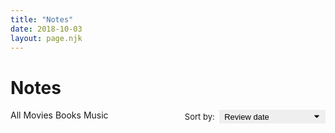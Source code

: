 ```yaml
---
title: "Notes"
date: 2018-10-03
layout: page.njk
---
```


<!--
# Style guide
- Italicize names of books, movies, and other long form works.
-->

<h1 class="page-title">Notes</h1>

<svg style="display: none">
  <symbol id="svg-star" viewBox="0 0 512 512"><path d="M463 192H315.9L271.2 58.6C269 52.1 262.9 48 256 48s-13 4.1-15.2 10.6L196.1 192H48c-8.8 0-16 7.2-16 16 0 .9.1 1.9.3 2.7.2 3.5 1.8 7.4 6.7 11.3l120.9 85.2-46.4 134.9c-2.3 6.5 0 13.8 5.5 18 2.9 2.1 5.6 3.9 9 3.9 3.3 0 7.2-1.7 10-3.6l118-84.1 118 84.1c2.8 2 6.7 3.6 10 3.6 3.4 0 6.1-1.7 8.9-3.9 5.6-4.2 7.8-11.4 5.5-18L352 307.2l119.9-86 2.9-2.5c2.6-2.8 5.2-6.6 5.2-10.7 0-8.8-8.2-16-17-16z"/></symbol>
  <symbol id="svg-star-half" viewBox="0 0 512 512"><path d="M463 192H315.9L271.2 58.6C269 52.1 262.9 48 256 48s-13 4.1-15.2 10.6L196.1 192H48c-8.8 0-16 7.2-16 16 0 .9.1 1.9.3 2.7.2 3.5 1.8 7.4 6.7 11.3l120.9 85.2-46.4 134.9c-2.3 6.5 0 13.8 5.5 18 2.9 2.1 5.6 3.9 9 3.9 3.3 0 7.2-1.7 10-3.6l118-84.1 118 84.1c2.8 2 6.7 3.6 10 3.6 3.4 0 6.1-1.7 8.9-3.9 5.6-4.2 7.8-11.4 5.5-18L352 307.2l119.9-86 2.9-2.5c2.6-2.8 5.2-6.6 5.2-10.7 0-8.8-8.2-16-17-16zm-47.4 35.2l-79.8 57.3c-10 7.2-14.2 20.2-10.2 31.8l30.1 87.7c1.3 3.7-2.9 6.8-6.1 4.6l-77.4-55.2-.1-.1c-10-7-16.1-18.3-16.1-30.5V113.3c0-2.2 3.1-2.7 3.8-.6l29.6 88.2c3.8 11.4 14.5 19.1 26.5 19.1h97.3c3.9 0 5.5 5 2.4 7.2z"/></symbol>
  <symbol id="svg-star-outline" viewBox="0 0 512 512"><path d="M463 192H315.9L271.2 58.6C269 52.1 262.9 48 256 48s-13 4.1-15.2 10.6L196.1 192H48c-8.8 0-16 7.2-16 16 0 .9.1 1.9.3 2.7.2 3.5 1.8 7.4 6.7 11.3l120.9 85.2-46.4 134.9c-2.3 6.5 0 13.8 5.5 18 2.9 2.1 5.6 3.9 9 3.9 3.3 0 7.2-1.7 10-3.6l118-84.1 118 84.1c2.8 2 6.7 3.6 10 3.6 3.4 0 6.1-1.7 8.9-3.9 5.6-4.2 7.8-11.4 5.5-18L352 307.2l119.9-86 2.9-2.5c2.6-2.8 5.2-6.6 5.2-10.7 0-8.8-8.2-16-17-16zm-127.2 92.5c-10 7.2-14.2 20.2-10.2 31.8l30.1 87.7c1.3 3.7-2.9 6.8-6.1 4.6l-77.4-55.2c-4.9-3.5-10.6-5.2-16.3-5.2-5.7 0-11.4 1.7-16.2 5.2l-77.4 55.1c-3.2 2.3-7.4-.9-6.1-4.6l30.1-87.7c4-11.8-.2-24.8-10.3-32l-81-57.1c-3.2-2.2-1.6-7.3 2.3-7.3H196c12 0 22.7-7.7 26.5-19.1l29.6-88.2c1.2-3.6 6.4-3.6 7.6 0l29.6 88.2c3.8 11.4 14.5 19.1 26.5 19.1h97.3c3.9 0 5.5 5 2.3 7.2l-79.6 57.5z"/></symbol>
  <symbol id="svg-all" viewBox="0 0 24 24" fill="none" stroke="currentColor" stroke-width="2" stroke-linecap="round" stroke-linejoin="round" class="feather feather-grid"><rect x="3" y="3" width="7" height="7"></rect><rect x="14" y="3" width="7" height="7"></rect><rect x="14" y="14" width="7" height="7"></rect><rect x="3" y="14" width="7" height="7"></rect></symbol>
  <symbol id="svg-book" viewBox="0 0 24 24" fill="none" stroke="currentColor" stroke-width="2" stroke-linecap="round" stroke-linejoin="round" class="feather feather-bookmark"><path d="M19 21l-7-5-7 5V5a2 2 0 0 1 2-2h10a2 2 0 0 1 2 2z"></path>
  </symbol>
  <symbol id="svg-movie" viewBox="0 0 24 24" fill="none" stroke="currentColor" stroke-width="2" stroke-linecap="round" stroke-linejoin="round" class="feather feather-film"><rect x="2" y="2" width="20" height="20" rx="2.18" ry="2.18"></rect><line x1="7" y1="2" x2="7" y2="22"></line><line x1="17" y1="2" x2="17" y2="22"></line><line x1="2" y1="12" x2="22" y2="12"></line><line x1="2" y1="7" x2="7" y2="7"></line><line x1="2" y1="17" x2="7" y2="17"></line><line x1="17" y1="17" x2="22" y2="17"></line><line x1="17" y1="7" x2="22" y2="7"></line>
  </symbol>
  <symbol id="svg-music" viewBox="0 0 24 24" fill="none" stroke="currentColor" stroke-width="2" stroke-linecap="round" stroke-linejoin="round" class="feather feather-music"><path d="M9 18V5l12-2v13"></path><circle cx="6" cy="18" r="3"></circle><circle cx="18" cy="16" r="3"></circle>
  </symbol>
</svg>


<!-- NOTE TEMPLATE -->

<template id="tpl-note">
  <article class="note" :class="{'note--open': open}" @click="open = true">
    <img :src="`/media/notes/${image}`" class="note-image" />
    <div class="noteDate">{{ noteDate }}</div>
    <div class="note-type" :class="`note-type--${type}`">
      <svg><use :href="`#svg-${type}`" /></svg>
    </div>
    <h2 class="note-title">{{ title }}</h2>
    <note-rating v-if="rating" :stars="rating"></note-rating>
    <div class="note-meta">
      <span class="note-date">{{ date }}</span> | <span class="note-creator">{{ creatorLabel }}</span>
    </div>
    <div class="note-body">
       <div v-if="!open">
        <span v-html="excerpt" class="note-excerpt"></span>
        <span class="note-read-more">Read more…</span>
      </div>
      <div v-if="open" v-html="contents"></div>
    </div>
  </article>
</template>

<template id="tpl-note-rating">
  <div class="note-rating">
    <svg v-for="n in fullStars" class="note-rating-star"><use href="#svg-star"></use></svg>
    <svg v-if="halfStar" class="note-rating-star"><use href="#svg-star-half"></svg>
    <svg v-for="n in emptyStars" class="note-rating-star"><use href="#svg-star-outline"></svg>
  </div>
</template>

<template id="tpl-note-filter">
  <div :class="['note-filter', `note-filter--${type}`, { 'note-filter--checked': type === value }]">
      <input type="radio" name="note-filter" class="note-filter-radio" :value="type" :id="`filter-${type}`" @change="onChange" />
      <label class="note-filter-label" :for="`filter-${type}`">
        <svg class="note-filter-label-icon"><use :href="`#svg-${type}`" /></svg>
        <slot />
      </label>
  </div>
</template>

<div id="app">
  <div>
    <section class="note-controls">
      <div class="note-filters">
        <note-filter type="all" v-model="filter">All</note-filter>
        <note-filter type="movie" v-model="filter">Movies</note-filter>
        <note-filter type="book" v-model="filter">Books</note-filter>
        <note-filter type="music" v-model="filter">Music</note-filter>
      </div>
      <div class="note-sort">
        <span class="note-sort-label">Sort by:</span>
        <select class="note-sort-select" v-model="sort">
          <option value="noteDate-desc">Review date</option>
          <option value="rating-desc">Rating: High to low</option>
          <option value="rating-asc">Rating: Low to high</option>
          <option value="date-desc">Publish date: New to old</option>
          <option value="date-asc">Publish date: Old to new</option>
        </select>
      </div>
    </section>
    <section :class="`notes-sort-${sort}`">
      <note
        v-for="note in displayNotes"
        :type="note.type"
        :title="note.title"
        :creator="note.creator"
        :date="note.date"
        :image="note.image"
        :rating="note.rating"
        :noteDate="note.noteDate"
        :excerpt="note.excerpt"
        :contents="note.contents"
      >
      </note>    
    </section>
  </div>
</div>

<style>
:root {
  --book-color: #F5914A;
  --movie-color: #3DAFD1;
  --music-color: #FB84E2;
}

/* FILTERS ------------------------------------- */

.note-controls {
  padding-bottom: 1rem;
  margin-bottom: 2rem;
  border-bottom: 1px solid var(--border-color-light);
}

.note-filter {
  display: inline-block;
  margin-bottom: 8px;
}

.note-filter-radio {
  display: none;
}

.note-filter-label {
  display: inline-flex;
  align-items: center;
  padding: 0.2em 0.6em 0.3em;
  margin-right: 0.25em;
  font-size: 0.8125rem;
  font-weight: var(--bold);
  border-radius: var(--border-radius);
  border: 2px solid var(--color);
  cursor: pointer;
}

.note-filter-label-icon {
  width: 16px;
  height: 16px;
  margin-right: 4px;
}

.note-filter--checked .note-filter-label {
  color: white;
  background: var(--color);
}

.note-filter--movie .note-filter-label {
  color: var(--movie-color);
  border-color: var(--movie-color);
}

.note-filter--movie.note-filter--checked .note-filter-label {
  color: white;
  background: var(--movie-color);
}

.note-filter--book .note-filter-label {
  color: var(--book-color);
  border-color: var(--book-color);
}

.note-filter--book.note-filter--checked .note-filter-label {
  color: white;
  background: var(--book-color);
}

.note-filter--music .note-filter-label {
  color: var(--music-color);
  border-color: var(--music-color);
}

.note-filter--music.note-filter--checked .note-filter-label {
  color: white;
  background: var(--music-color);
}

@media (min-width: 800px) {
  .note-controls {
    display: flex;
    justify-content: space-between;
  }
}


/* SORT -----------------------------------------*/

.note-sort {
  font-size: 0.8125rem;
  font-weight: var(--bold);
  color: var(--muted-color);
}

.note-sort-label {
  display: none;
  margin-right: 4px;
}

.note-sort-select {
  -webkit-appearance: none;
  -moz-appearance: none;
  appearance: none;
  padding: 0.25em 1.6em 0.25em 0.6em;
  font-size: 0.8125rem;
  font-weight: var(--bold);  
  border-radius: var(--border-radius);
  border: 2px solid var(--color);
  cursor: pointer;  
  background-image: url('data:image/svg+xml;charset=US-ASCII,%3Csvg%20xmlns%3D%22http%3A%2F%2Fwww.w3.org%2F2000%2Fsvg%22%20width%3D%22292.4%22%20height%3D%22292.4%22%3E%3Cpath%20fill%3D%22%23000000%22%20d%3D%22M287%2069.4a17.6%2017.6%200%200%200-13-5.4H18.4c-5%200-9.3%201.8-12.9%205.4A17.6%2017.6%200%200%200%200%2082.2c0%205%201.8%209.3%205.4%2012.9l128%20127.9c3.6%203.6%207.8%205.4%2012.8%205.4s9.2-1.8%2012.8-5.4L287%2095c3.5-3.5%205.4-7.8%205.4-12.8%200-5-1.9-9.2-5.5-12.8z%22%2F%3E%3C%2Fsvg%3E');
  background-repeat: no-repeat;
  background-position: right .7em top 50%;
  background-size: .65em auto;
  outline: none;
}

.notes-sort-date-desc .note-date,
.notes-sort-date-asc .note-date {
  color: var(--primary-color);
}

.notes-sort-rating-desc .note-rating svg,
.notes-sort-rating-asc .note-rating svg{
  fill: var(--primary-color);
}

@media (min-width: 800px) {
  .note-sort-label {
    display: inline;
  }
}

/* NOTE -----------------------------------------*/

.note {
  position: relative;
  overflow: hidden;
  max-height: 14rem;
  margin-bottom: 2rem;
  padding-bottom: 2rem;
  border-bottom: 1px solid var(--border-color-light);
  font-size: 0.875rem;
  cursor: pointer;
}

.note::after {
  content: '';
  position: absolute;
  background: linear-gradient( rgba(255, 255, 255, 0), var(--bg-color) 80%, var(--bg-color));
  bottom: 0;
  width: 100%;
  height: 4rem;
}

.note--open {
  max-height: none;
  cursor: auto;
}

.note--open::after {
  display: none;
}

.note-excerpt p {
  display: inline;
}

.note-read-more {
  font-weight: var(--bold);
 /*color: var(--secondary-color);*/
}

.note a {
  text-decoration: underline;
  color: var(--color);
}

.note p:last-of-type{
  margin-bottom: 8px;
}

.note-image {
  float: left;
  width: 6rem;
  margin: 0 1rem 0.25rem 0;
  border-radius: var(--border-radius);
}

@media (min-width: 800px) {
  .note-image {
    width: 8rem;
  }
}

.noteDate {
  display: none;
  float: right;
  text-align: right;
  font-weight: var(--bold);
  margin-bottom: 4px;
  font-size: 0.6875rem;
  font-weight: var(--x-bold);
  text-transform: uppercase;
}

.note-type {
  display: flex;
  float: right;
  margin-left: 8px;
  width: 28px;
  height: 28px;
  justify-content: center;
  align-items: center;
  border-radius: 50%;
  line-height: 24px;
  color: #fff;
  background-color: #7c72f5;
}

@media (min-width: 800px) {
  .note-type {
    float: none;
    margin-left: 0;
  }
}

.note-type svg {
  width: 16px;
  height: 16px;
}

.note-type.note-type--book {
  background-color: var(--book-color);
}

.note-type.note-type--movie {
  background-color: var(--movie-color);  
}

.note-type.note-type--music {
  background-color: var(--music-color);
}

.note-title {
  margin: 0 0 0.1em 0;
}

.note-title a {
  text-decoration: none;
}

.note-title a:hover {
  text-decoration: underline;
}

.note-meta {
  font-size: 1rem;
  font-weight: var(--bold);
  color: var(--muted-color);
  margin-bottom: 2px;
}

.note-body {}


/* STAR RATING -----------------------------------------*/

.note-rating {
  display: flex;
  margin-bottom: 4px;
}
.note-rating svg {
  width: 24px;
  height: 24px;
}

</style>

<script src="/js/vue.min.js"></script>
<script>


Vue.component('note-filter', {
  template: '#tpl-note-filter',
  
  model: {
    event: 'change'
  },

  props: {
    type: String,
    value: String,
  },

  methods: {
    onChange(event) {
      this.$emit('change', event.target.value);
    }
  },
});

Vue.component('note-rating', {
  template: '#tpl-note-rating',
  props: {
    stars: Number,
  },
  computed: {
    fullStars() {
      return Math.floor(this.stars);
    },
    halfStar() {
      return !Number.isInteger(this.stars);
    },
    emptyStars() {
      return Math.floor(5 - this.stars);
    }
  }
});

Vue.component('note', {
  template: '#tpl-note',
  props: {
    type: String,
    title: String,
    creator: String,
    date: String,
    image: String,
    rating: Number,
    noteDate: String,
    excerpt: String,
    contents: String,
  },
  data() {
    return {
      open: false,
    };
  },
  computed: {
    creatorLabel() {
      switch (this.type) {
        case 'book':
          return `Written by ${this.creator}`;
        break;
        case 'movie':
        case 'tv show':
          return `Directed by ${this.creator}`;
        break;
        case 'music':
          return `by ${this.creator}`;
        break;
      }
    },
  }
})


new Vue({
  el: '#app',
  data() {
    return { 
      notes: [],
      displayNotes: [],
      filter: 'all',
      sort: 'noteDate-desc',
    };
  },
  mounted() {
    fetch('/data/notes.json')
      .then(res => res.json())
      .then(json => {
        this.notes = json.data
        this.filterAndSort();
      })
      .catch((error) => {
        console.log(error);
      })
  },
 
  watch: {
    filter: function(val) {
      console.log('filter');
      this.filterAndSort();
    },
    sort: function(val) {
      console.log('sort');
      this.filterAndSort();
    },
  },

  methods: {
    filterAndSort() {
      // Filter
      const filteredNotes = (this.filter === 'all')
        ? this.notes
        : this.notes.filter(note => note.type === this.filter)

      // and Sort
      console.log(this.sort);
      switch (this.sort) {
        case 'rating-desc':
          this.displayNotes = filteredNotes.sort((a, b) => {
            return b.rating - a.rating;
          });
          break;
        case 'rating-asc':
          this.displayNotes = filteredNotes.sort((a, b) => {
            return a.rating - b.rating;
          });
          break;
        case 'date-desc':
          this.displayNotes = filteredNotes.sort((a, b) => {
            return (new Date(a.date) > new Date(b.date)) ? -1 : 1;
          });
          break;
        case 'date-asc':
          this.displayNotes = filteredNotes.sort((a, b) => {
            return (new Date(a.date) > new Date(b.date)) ? 1 : -1;
          });
          break;
        case 'noteDate-desc':
        default:
          this.displayNotes = filteredNotes.sort((a, b) => {
            return (new Date(a.noteDate) > new Date(b.noteDate)) ? -1 : 1;
          });
      }
    },
  },
});
</script>
